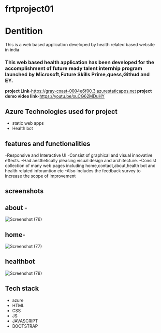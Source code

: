 # frtproject01
# Dentition
This is a web based application developed by health related based website in india
### This web based health application has been developed for the accomplishment of future ready talent internhip program launched by Microsoft,Future Skills Prime,quess,Githud and EY.
**project Link**-https://gray-coast-0004e6f00.3.azurestaticapps.net
**project demo video link**-https://youtu.be/xuCG62MDuHY

## Azure Technologies used for project
- static web apps
- Health bot

## features and functionalities
-Responsive and Interactive UI
-Consist of graphical and visual innovative effects.
-Had aesthetically pleasing visual design and architecture.
-Consist collection of many web pages including home,contact,about,health bot and health related inforamtion etc
-Also Includes the feedback survey to increase the scope of improvement
## screenshots
## about -
![Screenshot (76)](https://github.com/lakshmisowjanya48/frtproject01/assets/109742084/80fcf991-2db7-445e-a29f-221c1a38d151)

## home-

![Screenshot (77)](https://github.com/lakshmisowjanya48/frtproject01/assets/109742084/477a49be-4e19-466a-812c-6caf4d526cad)

## healthbot
![Screenshot (78)](https://github.com/lakshmisowjanya48/frtproject01/assets/109742084/ac5a7293-bfdc-47de-9afc-476201d08e9a)

## Tech stack
- azure
- HTML
- CSS
- JS
- JAVASCRIPT 
- BOOTSTRAP

